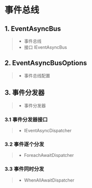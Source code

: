 # 事件总线


## 1. EventAsyncBus
>* 事件总线
>* 接口 IEventAsyncBus

## 2. EventAsyncBusOptions
>* 事件总线配置

## 3. 事件分发器
>* 事件分发器

### 3.1  事件分发器接口
>* IEventAsyncDispatcher

### 3.2  事件逐个分发
>* ForeachAwaitDispatcher

### 3.3  事件同时分发
>* WhenAllAwaitDispatcher
